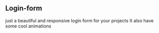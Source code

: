 ## Login-form
just a beautiful and responsive login form for your projects
It also have some cool animations

